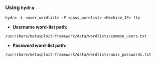 
### Using `hydra`
```
hydra -L <user_wordlist> -P <pass_wordlist> <Machine_IP> ftp
```


- **Username word-list path:**
```
/usr/share/metasploit-framework/data/wordlists/common_users.txt
```

- **Password word-list path:**
```
/usr/share/metasploit-framework/data/wordlists/unix_passwords.txt
```
